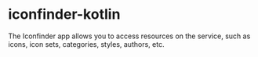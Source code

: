 # iconfinder-kotlin
The Iconfinder app allows you to access resources on the service, such as icons, icon sets, categories, styles, authors, etc.
